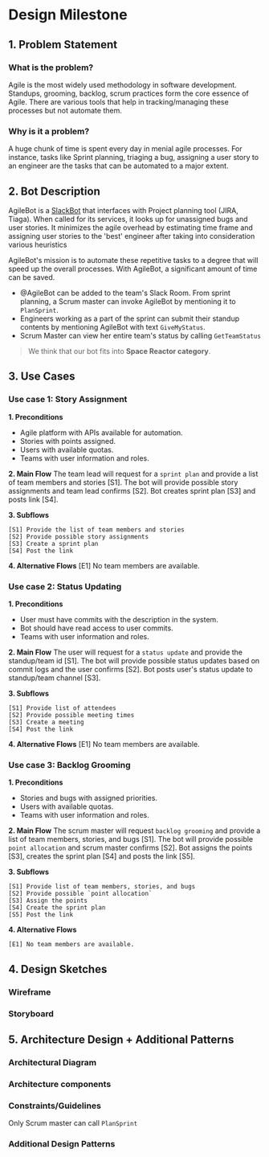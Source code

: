# Design Milestone

## 1. Problem Statement

### What is the problem?
Agile is the most widely used methodology in software development. Standups, grooming, backlog, scrum practices form the core essence of Agile. There are various tools that help in tracking/managing these processes but not automate them.


### Why is it a problem?
A huge chunk of time is spent every day in menial agile processes. For instance, tasks like Sprint planning, triaging a bug, assigning a user story to an engineer are the tasks that can be automated to a major extent.


## 2. Bot Description
<!--What does your bot do? -->
AgileBot is a [SlackBot](https://get.slack.help/hc/en-us/articles/202026038) that interfaces with Project planning tool (JIRA, Tiaga). When called for its services, it looks up for unassigned bugs and user stories. It minimizes the agile overhead by estimating time frame and assigning user stories to the 'best' engineer after taking into consideration various heuristics

<!--Why is a bot a good solution for the problem? -->
AgileBot's mission is to automate these repetitive tasks to a degree that will speed up the overall processes. With AgileBot, a significant amount of time can be saved.

<!-- Does your bot have a conversation with users (e.g. hubot), or does it just response to events (e.g., coveralls bot on GitHub)? -->

* @AgileBot can be added to the team's Slack Room. From sprint planning, a Scrum master can invoke AgileBot by mentioning it to `PlanSprint`.
* Engineers working as a part of the sprint can submit their standup contents by mentioning AgileBot with text `GiveMyStatus`.
* Scrum Master can view her entire team's status by calling `GetTeamStatus`

<!-- Does your bot fit in one of the categories we talked about in class? A code drone vs documentation bot? -->
> We think that our bot fits into **Space Reactor category**.

<!--
2.1 Input?
2.2 Workflow
2.3 Output/suggestions
-->

## 3. Use Cases

### Use case 1: Story Assignment

**1. Preconditions**  
* Agile platform with APIs available for automation.
* Stories with points assigned.
* Users with available quotas.
* Teams with user information and roles.
  
**2. Main Flow**
    The team lead will request for a `sprint plan` and provide a list of team members and stories [S1]. The bot will provide possible story assignments and team lead confirms [S2]. Bot creates sprint plan [S3] and posts link [S4].

**3. Subflows**

    [S1] Provide the list of team members and stories    
    [S2] Provide possible story assignments    
    [S3] Create a sprint plan    
    [S4] Post the link
    
**4. Alternative Flows**
    [E1] No team members are available.


### Use case 2: Status Updating

**1. Preconditions**
* User must have commits with the description in the system.
* Bot should have read access to user commits.
* Teams with user information and roles.  

**2. Main Flow**
   The user will request for a `status update` and provide the standup/team id [S1]. The bot will provide possible status updates based on commit logs and the user confirms [S2]. Bot posts user's status update to standup/team channel [S3].

**3. Subflows**

    [S1] Provide list of attendees    
    [S2] Provide possible meeting times    
    [S3] Create a meeting    
    [S4] Post the link
**4. Alternative Flows**
    [E1] No team members are available.


### Use case 3: Backlog Grooming

**1. Preconditions**
* Stories and bugs with assigned priorities.
* Users with available quotas.
* Teams with user information and roles.

**2. Main Flow**
    The scrum master will request `backlog grooming` and provide a list of team members, stories, and bugs [S1]. The bot will provide possible `point allocation` and scrum master confirms [S2]. Bot assigns the points [S3], creates the sprint plan [S4] and posts the link [S5].

**3. Subflows**

    [S1] Provide list of team members, stories, and bugs    
    [S2] Provide possible `point allocation`      
    [S3] Assign the points    
    [S4] Create the sprint plan    
    [S5] Post the link  

**4. Alternative Flows**

    [E1] No team members are available.

## 4. Design Sketches

### Wireframe
<!-- Create a wireframe mockup of your bot in action. -->

### Storyboard
<!-- Create a storyboard that illustrates the primary task that a user undergoes with bot. -->

## 5. Architecture Design + Additional Patterns

<!-- This section should be several diagrams + paragraphs of text. This is the opportunity to really think through how you might build your system. Consider all the criteria listed here in your description. Generic architectures that do not properly reflect a solution will receive low scores. -->

### Architectural Diagram
<!-- Create a diagram that illustrates the components of your bot, the platform it is embedded in, third-party services it may use, data storage it may require, etc. -->

### Architecture components
<!-- Describe the architecture components in text. -->

### Constraints/Guidelines
<!-- Describe any constraints or guidelines that should be established in building software for your architecture (e.g., a bot cannot send data from one user to another user). -->
Only Scrum master can call `PlanSprint`

### Additional Design Patterns
<!-- Describe any additional design patterns that may be relevant for your bot design. -->
